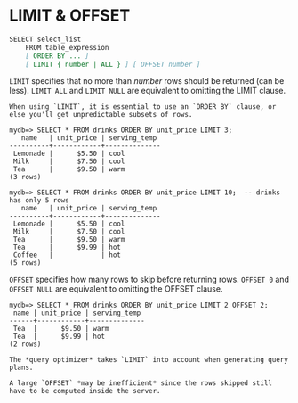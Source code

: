# LIMIT & OFFSET

```md
SELECT select_list
    FROM table_expression
    [ ORDER BY ... ]
    [ LIMIT { number | ALL } ] [ OFFSET number ]
```

`LIMIT` specifies that no more than *number* rows should be returned (can be less). `LIMIT ALL` and `LIMIT NULL` are equivalent to omitting the LIMIT clause.

```{important}
When using `LIMIT`, it is essential to use an `ORDER BY` clause, or else you'll get unpredictable subsets of rows.
```

```psql
mydb=> SELECT * FROM drinks ORDER BY unit_price LIMIT 3;
   name   | unit_price | serving_temp 
----------+------------+--------------
 Lemonade |      $5.50 | cool
 Milk     |      $7.50 | cool
 Tea      |      $9.50 | warm
(3 rows)
```

```psql
mydb=> SELECT * FROM drinks ORDER BY unit_price LIMIT 10;  -- drinks has only 5 rows
   name   | unit_price | serving_temp 
----------+------------+--------------
 Lemonade |      $5.50 | cool
 Milk     |      $7.50 | cool
 Tea      |      $9.50 | warm
 Tea      |      $9.99 | hot
 Coffee   |            | hot
(5 rows)
```

`OFFSET` specifies how many rows to skip before returning rows. `OFFSET 0` and `OFFSET NULL` are equivalent to omitting the OFFSET clause.

```psql
mydb=> SELECT * FROM drinks ORDER BY unit_price LIMIT 2 OFFSET 2;
 name | unit_price | serving_temp 
------+------------+--------------
 Tea  |      $9.50 | warm
 Tea  |      $9.99 | hot
(2 rows)
```

```{note}
The *query optimizer* takes `LIMIT` into account when generating query plans.

A large `OFFSET` *may be inefficient* since the rows skipped still have to be computed inside the server.
```
